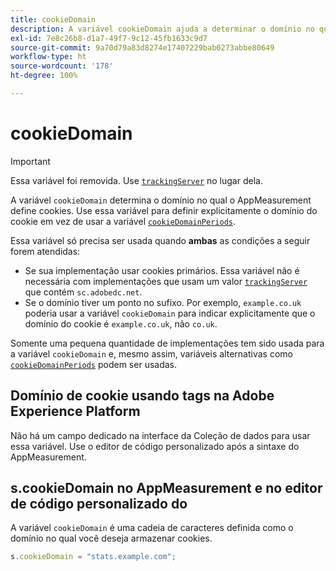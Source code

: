 ```yaml
---
title: cookieDomain
description: A variável cookieDomain ajuda a determinar o domínio no qual os cookies serão definidos.
exl-id: 7e8c26b8-d1a7-49f7-9c12-45fb1633c9d7
source-git-commit: 9a70d79a83d8274e17407229bab0273abbe80649
workflow-type: ht
source-wordcount: '178'
ht-degree: 100%

---
```


# cookieDomain

>[!IMPORTANT]
>
>Essa variável foi removida. Use [`trackingServer`](trackingserver.md) no lugar dela.

A variável `cookieDomain` determina o domínio no qual o AppMeasurement define cookies. Use essa variável para definir explicitamente o domínio do cookie em vez de usar a variável [`cookieDomainPeriods`](cookiedomainperiods.md).

Essa variável só precisa ser usada quando **ambas** as condições a seguir forem atendidas:

* Se sua implementação usar cookies primários. Essa variável não é necessária com implementações que usam um valor [`trackingServer`](trackingserver.md) que contém `sc.adobedc.net`.
* Se o domínio tiver um ponto no sufixo. Por exemplo, `example.co.uk` poderia usar a variável `cookieDomain` para indicar explicitamente que o domínio do cookie é `example.co.uk`, não `co.uk`.

Somente uma pequena quantidade de implementações tem sido usada para a variável `cookieDomain` e, mesmo assim, variáveis alternativas como [`cookieDomainPeriods`](cookiedomainperiods.md) podem ser usadas.

## Domínio de cookie usando tags na Adobe Experience Platform

Não há um campo dedicado na interface da Coleção de dados para usar essa variável. Use o editor de código personalizado após a sintaxe do AppMeasurement.

## s.cookieDomain no AppMeasurement e no editor de código personalizado do 

A variável `cookieDomain` é uma cadeia de caracteres definida como o domínio no qual você deseja armazenar cookies.

```js
s.cookieDomain = "stats.example.com";
```
